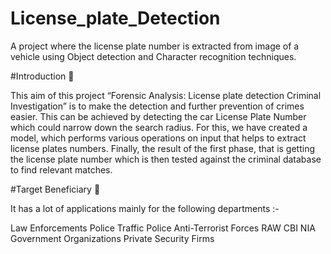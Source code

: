 # License_plate_Detection
A project where the license plate number is extracted from image of a vehicle using Object detection and Character recognition techniques.

#Introduction 🚀

This aim of this project “Forensic Analysis: License plate detection Criminal Investigation” is to make the detection and further prevention of crimes easier. This can be achieved by detecting the car License Plate Number which could narrow down the search radius. For this, we have created a model, which performs various operations on input that helps to extract license plates numbers. Finally, the result of the first phase, that is getting the license plate number which is then tested against the criminal database to find relevant matches.

#Target Beneficiary 👮

It has a lot of applications mainly for the following departments :-

Law Enforcements
Police
Traffic Police
Anti-Terrorist Forces
RAW
CBI
NIA
Government Organizations
Private Security Firms
